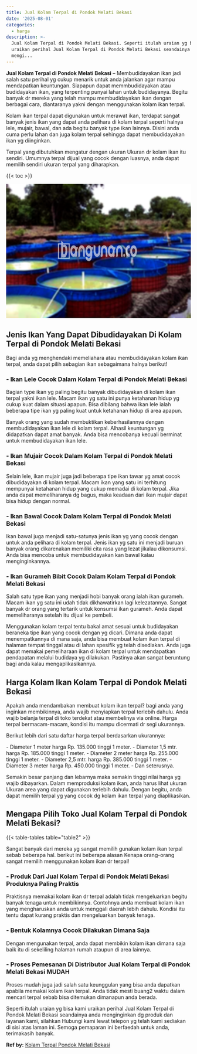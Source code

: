 ```yaml
---
title: Jual Kolam Terpal di Pondok Melati Bekasi
date: '2025-08-01'
categories:
  - harga
description: >-
  Jual Kolam Terpal di Pondok Melati Bekasi. Seperti itulah uraian yg bisa kami
  uraikan perihal Jual Kolam Terpal di Pondok Melati Bekasi seandainya anda
  mengi...
---
```


**Jual Kolam Terpal di Pondok Melati Bekasi** – Membudidayakan ikan jadi salah satu perihal yg cukup menarik untuk anda jalankan agar mampu mendapatkan keuntungan. Siapapun dapat memmbudidayakan atau budidayakan ikan, yang terpenting punyai lahan untuk budidayanya. Begitu banyak dr mereka yang telah mampu membudidayakan ikan dengan berbagai cara, diantaranya yakni dengan menggunakan kolam ikan terpal.

Kolam ikan terpal dapat digunakan untuk merawat ikan, terdapat sangat banyak jenis ikan yang dapat anda pelihara di kolam terpal seperti halnya lele, mujair, bawal, dan ada begitu banyak type ikan lainnya. Disini anda cuma perlu lahan dan juga kolam terpal sehingga dapat membudidayakan ikan yg diinginkan.

Terpal yang dibutuhkan mengatur dengan ukuran Ukuran dr kolam ikan itu sendiri. Umumnya terpal dijual yang cocok dengan luasnya, anda dapat memilih sendiri ukuran terpal yang diharapkan.

{{< toc >}}

![Jual Kolam Terpal di Pondok Melati Bekasi](/images/jual-kolam-terpal-42.png)

## Jenis Ikan Yang Dapat Dibudidayakan Di Kolam Terpal di Pondok Melati Bekasi

Bagi anda yg menghendaki memeliahara atau membudidayakan kolam ikan terpal, anda dapat pilih sebagian ikan sebagaimana halnya berikut!

### \- Ikan Lele Cocok Dalam Kolam Terpal di Pondok Melati Bekasi

Bagian type ikan yg paling begitu banyak dibudidayakan di kolam ikan terpal yakni ikan lele. Macam ikan yg satu ini punya ketahanan hidup yg cukup kuat dalam situasi apapun. Bisa dibilang bahwa ikan lele ialah beberapa tipe ikan yg paling kuat untuk ketahanan hidup di area apapun.

Banyak orang yang sudah membuktikan keberhasilannya dengan membudidayakan ikan lele di kolam terpal. Alhasil keuntungan yg didapatkan dapat amat banyak. Anda bisa mencobanya kecuali berminat untuk membudidayakan ikan lele.

### \- Ikan Mujair Cocok Dalam Kolam Terpal di Pondok Melati Bekasi

Selain lele, ikan mujair juga jadi beberapa tipe ikan tawar yg amat cocok dibudidayakan di kolam terpal. Macam ikan yang satu ini terhitung mempunyai ketahanan hidup yang cukup memadai di kolam terpal. Jika anda dapat memeliharanya dg bagus, maka keadaan dari ikan mujair dapat bisa hidup dengan normal.

### \- Ikan Bawal Cocok Dalam Kolam Terpal di Pondok Melati Bekasi

Ikan bawal juga menjadi satu-satunya jenis ikan yg yang cocok dengan untuk anda pelihara di kolam terpal. Jenis ikan yg satu ini menjadi buruan banyak orang dikarenakan memiliki cita rasa yang lezat jikalau dikonsumsi. Anda bisa mencoba untuk membudidayakan kan bawal kalau menginginkannya.

### \- Ikan Gurameh Bibit Cocok Dalam Kolam Terpal di Pondok Melati Bekasi

Salah satu type ikan yang menjadi hobi banyak orang ialah ikan gurameh. Macam ikan yg satu ini udah tidak dikhawatirkan lagi kelezatannya. Sangat banyak dr orang yang tertarik untuk konsumsi ikan gurameh. Anda dapat memeliharanya setelah itu dijual ke pembeli.

Menggunakan kolam terpal tentu bakal amat sesuai untuk budidayakan beraneka tipe ikan yang cocok dengan yg dicari. Dimana anda dapat menempatkannya di mana saja, anda bisa membuat kolam ikan terpal di halaman tempat tinggal atau di lahan spesifik yg telah disediakan. Anda juga dapat memakai pemeliharaan ikan di kolam terpal untuk mendapatkan pendapatan melalui budidaya yg dilakukan. Pastinya akan sangat beruntung bagi anda kalau mengaplikasikannya.

## Harga Kolam Ikan Kolam Terpal di Pondok Melati Bekasi

Apakah anda mendambakan membuat kolam ikan terpal? bagi anda yang inginkan membikinnya, anda wajib menyiapkan terpal terlebih dahulu. Anda wajib belanja terpal di toko terdekat atau membelinya via online. Harga terpal bermacam-macam, kondisi itu mampu dicermati dr segi ukurannya.

Berikut lebih dari satu daftar harga terpal berdasarkan ukurannya:

\- Diameter 1 meter harga Rp. 135.000 tinggi 1 meter. - Diameter 1,5 mtr. harga Rp. 185.000 tinggi 1 meter. - Diameter 2 meter harga Rp. 255.000 tinggi 1 meter. - Diameter 2,5 mtr. harga Rp. 385.000 tinggi 1 meter. - Diameter 3 meter harga Rp. 450.000 tinggi 1 meter. - Dan seterusnya.

Semakin besar panjang dan lebarnya maka semakin tinggi nilai harga yg wajib dibayarkan. Dalam memproduksi kolam ikan, anda harus lihat ukuran Ukuran area yang dapat digunakan terlebih dahulu. Dengan begitu, anda dapat memilih terpal yg yang cocok dg kolam ikan terpal yang diaplikasikan.

## Mengapa Pilih Toko Jual Kolam Terpal di Pondok Melati Bekasi?

{{< table-tables table="table2" >}}

Sangat banyak dari mereka yg sangat memilih gunakan kolam ikan terpal sebab beberapa hal. berikut ini beberapa alasan Kenapa orang-orang sangat memilih menggunakan kolam ikan dr terpal!

### \- Produk Dari Jual Kolam Terpal di Pondok Melati Bekasi Produknya Paling Praktis

Praktisnya memakai kolam ikan dr terpal adalah tidak mengeluarkan begitu banyak tenaga untuk membikinnya. Contohnya anda membuat kolam ikan yang mengharuskan anda untuk menggali daerah lebih dahulu. Kondisi itu tentu dapat kurang praktis dan mengeluarkan banyak tenaga.

### \- Bentuk Kolamnya Cocok Dilakukan Dimana Saja

Dengan mengunakan terpal, anda dapat membikin kolam ikan dimana saja baik itu di sekeliling halaman rumah ataupun di area lainnya.

### \- Proses Pemesanan Di Distributor Jual Kolam Terpal di Pondok Melati Bekasi MUDAH

Proses mudah juga jadi salah satu keunggulan yang bisa anda dapatkan apabila memakai kolam ikan terpal. Anda tidak mesti buang2 waktu dalam mencari terpal sebab bisa ditemukan dimanapun anda berada.

Seperti itulah uraian yg bisa kami uraikan perihal Jual Kolam Terpal di Pondok Melati Bekasi seandainya anda menginginkan dg produk dan layanan kami, silahkan Hubungi kami lewat telepon yg telah kami sediakan di sisi atas laman ini. Semoga pemaparan ini berfaedah untuk anda, terimakasih banyak.

**Ref by:** [Kolam Terpal Pondok Melati Bekasi](https://id.wikipedia.org/wiki/Kolam)
